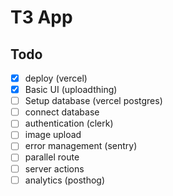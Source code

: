 # T3 App

## Todo

- [x] deploy (vercel)
- [x] Basic UI  (uploadthing)
- [ ] Setup database (vercel postgres)
- [ ] connect database
- [ ] authentication (clerk)
- [ ] image upload
- [ ] error management (sentry)
- [ ] parallel route
- [ ] server actions
- [ ] analytics (posthog)
